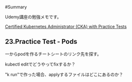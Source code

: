 #Summary

Udemy講座の勉強メモです。

[Certified Kubernetes Administrator (CKA) with Practice Tests](https://www.udemy.com/course/certified-kubernetes-administrator-with-practice-tests/)


## 23.Practice Test - Pods
一からpodを作るチートシートのリンク先を探す。

kubectl editでどうやってfixするか？


"k run"で作った場合、applyするファイルはどこにあるのか？

